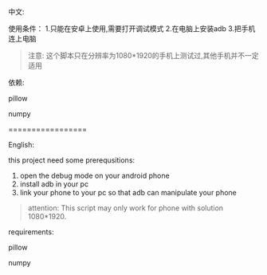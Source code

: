 
中文:

使用条件：
1.只能在安卓上使用,需要打开调试模式
2.在电脑上安装adb
3.把手机连上电脑

> 注意: 这个脚本只在分辨率为1080\*1920的手机上测试过,其他手机并不一定适用

依赖:

pillow

numpy

=================

English:

this project need some prerequsitions:

1. open the debug mode on your android phone
2. install adb in your pc
3. link your phone to your pc so that adb can manipulate your phone


> attention: This script may only work for phone with solution 1080\*1920.

requirements:

pillow

numpy
